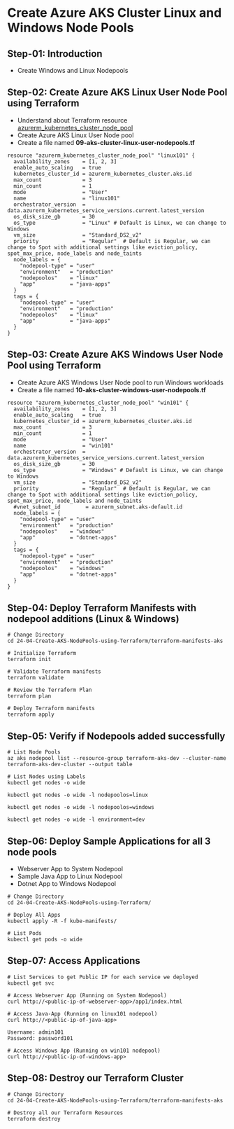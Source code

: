 # Create Azure AKS Cluster Linux and Windows Node Pools

## Step-01: Introduction
- Create Windows and Linux Nodepools

## Step-02: Create Azure AKS Linux User Node Pool using Terraform
- Understand about Terraform resource [azurerm_kubernetes_cluster_node_pool](https://registry.terraform.io/providers/hashicorp/azurerm/latest/docs/resources/kubernetes_cluster_node_pool)
- Create Azure AKS Linux User Node pool
- Create a file named **09-aks-cluster-linux-user-nodepools.tf**
```
resource "azurerm_kubernetes_cluster_node_pool" "linux101" {
  availability_zones    = [1, 2, 3]
  enable_auto_scaling   = true
  kubernetes_cluster_id = azurerm_kubernetes_cluster.aks.id
  max_count             = 3
  min_count             = 1
  mode                  = "User"
  name                  = "linux101"
  orchestrator_version  = data.azurerm_kubernetes_service_versions.current.latest_version
  os_disk_size_gb       = 30
  os_type               = "Linux" # Default is Linux, we can change to Windows
  vm_size               = "Standard_DS2_v2"
  priority              = "Regular"  # Default is Regular, we can change to Spot with additional settings like eviction_policy, spot_max_price, node_labels and node_taints
  node_labels = {
    "nodepool-type" = "user"
    "environment"   = "production"
    "nodepoolos"    = "linux"
    "app"           = "java-apps"
  }
  tags = {
    "nodepool-type" = "user"
    "environment"   = "production"
    "nodepoolos"    = "linux"
    "app"           = "java-apps"
  }
}
```

## Step-03: Create Azure AKS Windows User Node Pool using Terraform
- Create Azure AKS Windows User Node pool to run Windows workloads
- Create a file named **10-aks-cluster-windows-user-nodepools.tf**
```
resource "azurerm_kubernetes_cluster_node_pool" "win101" {
  availability_zones    = [1, 2, 3]
  enable_auto_scaling   = true
  kubernetes_cluster_id = azurerm_kubernetes_cluster.aks.id
  max_count             = 3
  min_count             = 1
  mode                  = "User"
  name                  = "win101"
  orchestrator_version  = data.azurerm_kubernetes_service_versions.current.latest_version
  os_disk_size_gb       = 30
  os_type               = "Windows" # Default is Linux, we can change to Windows
  vm_size               = "Standard_DS2_v2"
  priority              = "Regular"  # Default is Regular, we can change to Spot with additional settings like eviction_policy, spot_max_price, node_labels and node_taints
  #vnet_subnet_id        = azurerm_subnet.aks-default.id
  node_labels = {
    "nodepool-type" = "user"
    "environment"   = "production"
    "nodepoolos"    = "windows"
    "app"           = "dotnet-apps"
  }
  tags = {
    "nodepool-type" = "user"
    "environment"   = "production"
    "nodepoolos"    = "windows"
    "app"           = "dotnet-apps"
  }
}
```

## Step-04: Deploy Terraform Manifests with nodepool additions (Linux & Windows)
```
# Change Directory
cd 24-04-Create-AKS-NodePools-using-Terraform/terraform-manifests-aks
```
```
# Initialize Terraform
terraform init
```
```
# Validate Terraform manifests
terraform validate
```
```
# Review the Terraform Plan
terraform plan
```
```
# Deploy Terraform manifests
terraform apply
```

## Step-05: Verify if Nodepools added successfully
```
# List Node Pools
az aks nodepool list --resource-group terraform-aks-dev --cluster-name  terraform-aks-dev-cluster --output table
```
```
# List Nodes using Labels
kubectl get nodes -o wide
```
```
kubectl get nodes -o wide -l nodepoolos=linux
```
```
kubectl get nodes -o wide -l nodepoolos=windows
```
```
kubectl get nodes -o wide -l environment=dev
```


## Step-06: Deploy Sample Applications for all 3 node pools
- Webserver App to System Nodepool
- Sample Java App to Linux Nodepool
- Dotnet App to Windows Nodepool
```
# Change Directory
cd 24-04-Create-AKS-NodePools-using-Terraform/

# Deploy All Apps
kubectl apply -R -f kube-manifests/

# List Pods
kubectl get pods -o wide
```

## Step-07: Access Applications
```
# List Services to get Public IP for each service we deployed
kubectl get svc
```
```
# Access Webserver App (Running on System Nodepool)
curl http://<public-ip-of-webserver-app>/app1/index.html
```
```
# Access Java-App (Running on linux101 nodepool)
curl http://<public-ip-of-java-app>
```
```
Username: admin101
Password: password101
```
```
# Access Windows App (Running on win101 nodepool)
curl http://<public-ip-of-windows-app>
```

## Step-08: Destroy our Terraform Cluster
```
# Change Directory
cd 24-04-Create-AKS-NodePools-using-Terraform/terraform-manifests-aks
```
```
# Destroy all our Terraform Resources
terraform destroy
```

